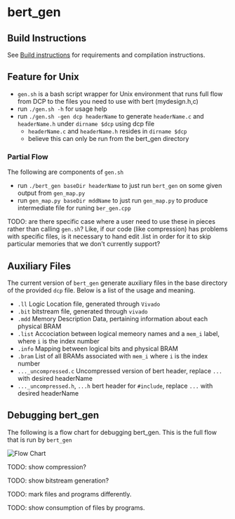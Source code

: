 # bert_gen

## Build Instructions

See [Build instructions](build.md) for requirements and compilation instructions.


## Feature for Unix

- `gen.sh` is a bash script wrapper for Unix environment that runs full flow from DCP to the files you need to use with bert (mydesign.h,c)
- run `./gen.sh -h` for usage help
- run `./gen.sh -gen dcp headerName` to generate `headerName.c` and `headerName.h` under `dirname $dcp` using dcp file
    - `headerName.c` and `headerName.h` resides in `dirname $dcp`
    - believe this can only be run from the bert_gen directory

### Partial Flow

The following are components of `gen.sh` 

- run `./bert_gen baseDir headerName` to just run `bert_gen` on some given output from `gen_map.py`
- run `gen_map.py baseDir mddName` to just run `gen_map.py` to produce intermediate file for runing `ber_gen.cpp`


TODO: are there specific case where a user need to use these in pieces
rather than calling `gen.sh`?  Like, if our
code (like compression) has problems with specific files, is it necessary
to hand edit .list in order for it to skip particular memories that we
don't currently support?

## Auxiliary Files

The current version of `bert_gen` generate auxiliary files in the base directory of the provided `dcp` file. Below is a list of the usage and meaning.

- `.ll` Logic Location file, generated through `Vivado`
- `.bit` bitstream file, generated through `vivado`
- `.mdd` Memory Description Data, pertaining information about each physical BRAM
- `.list` Accociation between logical memeory names and a `mem_i` label, where `i` is the index number
- `.info` Mapping between logical bits and physical BRAM
- `.bram` List of all BRAMs associated with `mem_i` where `i` is the index number
- `..._uncompressed.c` Uncompressed version of bert header, replace `...` with desired headerName
- `..._uncompressed.h`, `...h` bert header for `#include`, replace `...` with desired headerName

## Debugging bert_gen

The following is a flow chart for debugging bert_gen.  This is the full
flow that is run by `bert_gen`


![Flow Chart](https://github.com/byuccl/bert_dev/blob/master/bert_gen/data/flow.png)

TODO: show compression?

TODO: show bitstream generation?

TODO: mark files and programs differently.

TODO: show consumption of files by programs.
